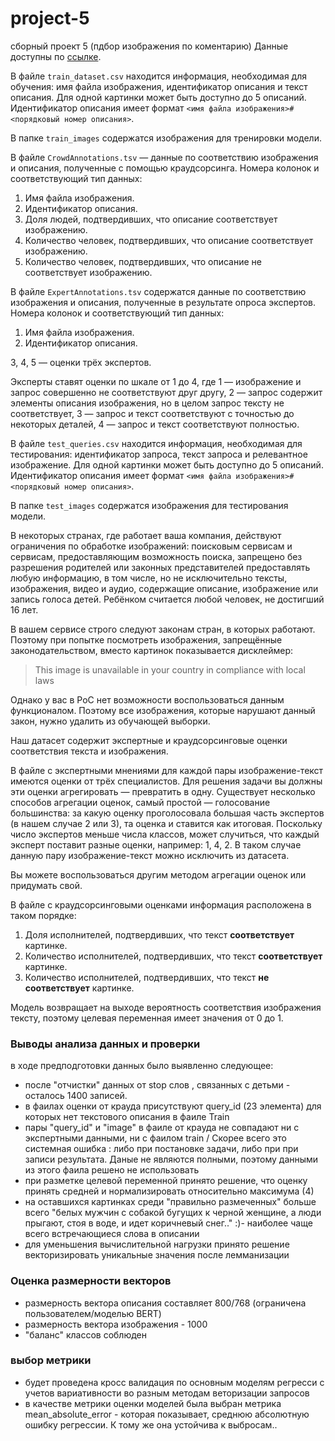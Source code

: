 # project-5
сборный проект 5 (пдбор изображения по коментарию)
Данные доступны по [ссылке](https://code.s3.yandex.net/datasets/dsplus_integrated_project_4.zip).

В файле `train_dataset.csv` находится информация, необходимая для обучения: имя файла изображения, идентификатор описания и текст описания. Для одной картинки может быть доступно до 5 описаний. Идентификатор описания имеет формат `<имя файла изображения>#<порядковый номер описания>`.

В папке `train_images` содержатся изображения для тренировки модели.

В файле `CrowdAnnotations.tsv` — данные по соответствию изображения и описания, полученные с помощью краудсорсинга. Номера колонок и соответствующий тип данных:

1. Имя файла изображения.
2. Идентификатор описания.
3. Доля людей, подтвердивших, что описание соответствует изображению.
4. Количество человек, подтвердивших, что описание соответствует изображению.
5. Количество человек, подтвердивших, что описание не соответствует изображению.

В файле `ExpertAnnotations.tsv` содержатся данные по соответствию изображения и описания, полученные в результате опроса экспертов. Номера колонок и соответствующий тип данных:

1. Имя файла изображения.
2. Идентификатор описания.

3, 4, 5 — оценки трёх экспертов.

Эксперты ставят оценки по шкале от 1 до 4, где 1 — изображение и запрос совершенно не соответствуют друг другу, 2 — запрос содержит элементы описания изображения, но в целом запрос тексту не соответствует, 3 — запрос и текст соответствуют с точностью до некоторых деталей, 4 — запрос и текст соответствуют полностью.

В файле `test_queries.csv` находится информация, необходимая для тестирования: идентификатор запроса, текст запроса и релевантное изображение. Для одной картинки может быть доступно до 5 описаний. Идентификатор описания имеет формат `<имя файла изображения>#<порядковый номер описания>`.

В папке `test_images` содержатся изображения для тестирования модели.

В некоторых странах, где работает ваша компания, действуют ограничения по обработке изображений: поисковым сервисам и сервисам, предоставляющим возможность поиска, запрещено без разрешения родителей или законных представителей предоставлять любую информацию, в том числе, но не исключительно тексты, изображения, видео и аудио, содержащие описание, изображение или запись голоса детей. Ребёнком считается любой человек, не достигший 16 лет.

В вашем сервисе строго следуют законам стран, в которых работают. Поэтому при попытке посмотреть изображения, запрещённые законодательством, вместо картинок показывается дисклеймер:

> This image is unavailable in your country in compliance with local laws
>

Однако у вас в PoC нет возможности воспользоваться данным функционалом. Поэтому все изображения, которые нарушают данный закон, нужно удалить из обучающей выборки.

Наш датасет содержит экспертные и краудсорсинговые оценки соответствия текста и изображения.

В файле с экспертными мнениями для каждой пары изображение-текст имеются оценки от трёх специалистов. Для решения задачи вы должны эти оценки агрегировать — превратить в одну. Существует несколько способов агрегации оценок, самый простой — голосование большинства: за какую оценку проголосовала большая часть экспертов (в нашем случае 2 или 3), та оценка и ставится как итоговая. Поскольку число экспертов меньше числа классов, может случиться, что каждый эксперт поставит разные оценки, например: 1, 4, 2. В таком случае данную пару изображение-текст можно исключить из датасета.

Вы можете воспользоваться другим методом агрегации оценок или придумать свой.

В файле с краудсорсинговыми оценками информация расположена в таком порядке:

1. Доля исполнителей, подтвердивших, что текст **соответствует** картинке.
2. Количество исполнителей, подтвердивших, что текст **соответствует** картинке.
3. Количество исполнителей, подтвердивших, что текст **не соответствует** картинке.



Модель возвращает на выходе вероятность соответствия изображения тексту, поэтому целевая переменная имеет значения от 0 до 1.

### Выводы анализа данных и проверки
в ходе предподготовки данных было выявленно следующее:
 - после "отчистки" данных от stop слов , связанных с детьми - осталось 1400 записей.
 - в фаилах оценки от крауда присутствуют query_id (23 элемента) для которых нет текстового описания в фаиле Train
 - пары "query_id" и "image" в фаиле от крауда не совпадают ни с экспертными данными, ни с фаилом train / Скорее всего это системная ошибка : либо при постановке задачи, либо при при записи результата. Даные не являются полными, поэтому данными из этого фаила решено не использовать
 - при разметке целевой переменной принято решение, что оценку принять средней и нормализировать относительно максимума (4)
 - на оставшихся картинках среди "правильно размеченных" больше всего "белых мужчин с собакой бугущих к черной женщине, а люди прыгают, стоя в воде, и идет коричневый снег.." :)- наиболее чаще всего встречающиеся слова в описании 
 - для уменьшения вычислительной нагрузки принято решение векторизировать уникальные значения после лемманизации

### Оценка размерности векторов
 - размерность вектора описания составляет 800/768 (ограничена пользователем/моделью BERT)
 - размерность вектора изображения - 1000
 - "баланс" классов соблюден

### выбор метрики
 - будет проведена кросс валидация по основным моделям регресси с учетов вариативности во разным методам веторизации запросов
 - в качестве метрики оценки моделей была выбран метрика mean_absolute_error - которая показывает, среднюю абсолютную ошибку регрессии. К тому же она устойчива к выбросам..

   
